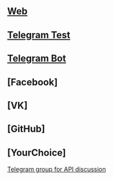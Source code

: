 ## [Web](http://web.sharedgoals.net/)
## [Telegram Test](https://t.me/SharedGoalsTestBot)
## [Telegram Bot](https://t.me/sharedgoalsbot)
## [Facebook]
## [VK]
## [GitHub]
## [YourChoice]


[Telegram group for API discussion](https://t.me/sg_api)
